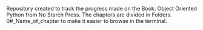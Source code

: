 Repository created to track the progress made on the Book: Object Oriented Python from No Starch Press. 
The chapters are divided in Folders. 0#_Name_of_chapter to make it easier to browse in the terminal. 

